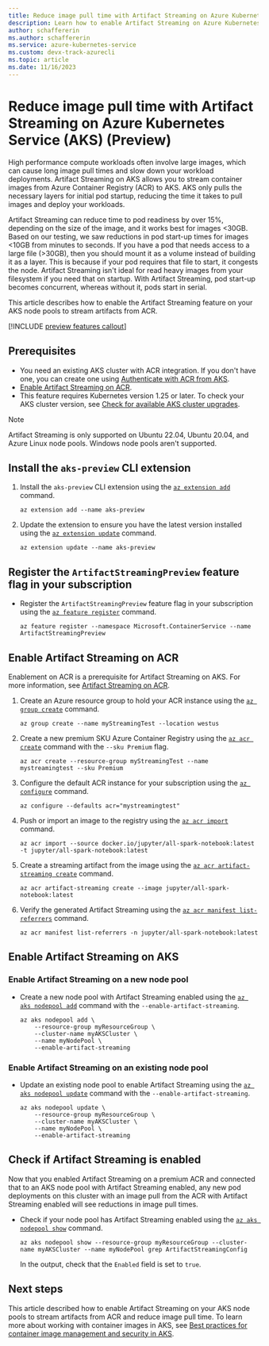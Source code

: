 ```yaml
---
title: Reduce image pull time with Artifact Streaming on Azure Kubernetes Service (AKS) (Preview)
description: Learn how to enable Artifact Streaming on Azure Kubernetes Service (AKS) to reduce image pull time.
author: schaffererin
ms.author: schaffererin
ms.service: azure-kubernetes-service
ms.custom: devx-track-azurecli
ms.topic: article
ms.date: 11/16/2023
---
```


# Reduce image pull time with Artifact Streaming on Azure Kubernetes Service (AKS) (Preview)

High performance compute workloads often involve large images, which can cause long image pull times and slow down your workload deployments. Artifact Streaming on AKS allows you to stream container images from Azure Container Registry (ACR) to AKS. AKS only pulls the necessary layers for initial pod startup, reducing the time it takes to pull images and deploy your workloads.

Artifact Streaming can reduce time to pod readiness by over 15%, depending on the size of the image, and it works best for images <30GB. Based on our testing, we saw reductions in pod start-up times for images <10GB from minutes to seconds. If you have a pod that needs access to a large file (>30GB), then you should mount it as a volume instead of building it as a layer. This is because if your pod requires that file to start, it congests the node. Artifact Streaming isn't ideal for read heavy images from your filesystem if you need that on startup. With Artifact Streaming, pod start-up becomes concurrent, whereas without it, pods start in serial.

This article describes how to enable the Artifact Streaming feature on your AKS node pools to stream artifacts from ACR.

[!INCLUDE [preview features callout](./includes/preview/preview-callout.md)]

## Prerequisites

* You need an existing AKS cluster with ACR integration. If you don't have one, you can create one using [Authenticate with ACR from AKS][acr-auth-aks].
* [Enable Artifact Streaming on ACR][enable-artifact-streaming-acr].
* This feature requires Kubernetes version 1.25 or later. To check your AKS cluster version, see [Check for available AKS cluster upgrades][aks-upgrade].

> [!NOTE]
> Artifact Streaming is only supported on Ubuntu 22.04, Ubuntu 20.04, and Azure Linux node pools. Windows node pools aren't supported.

## Install the `aks-preview` CLI extension

1. Install the `aks-preview` CLI extension using the [`az extension add`][az-extension-add] command.

    ```azurecli-interactive
    az extension add --name aks-preview
    ```

2. Update the extension to ensure you have the latest version installed using the [`az extension update`][az-extension-update] command.

    ```azurecli-interactive
    az extension update --name aks-preview
    ```

## Register the `ArtifactStreamingPreview` feature flag in your subscription

* Register the `ArtifactStreamingPreview` feature flag in your subscription using the [`az feature register`][az-feature-register] command.

    ```azurecli-interactive
    az feature register --namespace Microsoft.ContainerService --name ArtifactStreamingPreview
    ```

## Enable Artifact Streaming on ACR

Enablement on ACR is a prerequisite for Artifact Streaming on AKS. For more information, see [Artifact Streaming on ACR](https://aka.ms/acr/artifact-streaming).

1. Create an Azure resource group to hold your ACR instance using the [`az group create`][az-group-create] command.

    ```azurecli-interactive
    az group create --name myStreamingTest --location westus
    ```

2. Create a new premium SKU Azure Container Registry using the [`az acr create`][az-acr-create] command with the `--sku Premium` flag.

    ```azurecli-interactive
    az acr create --resource-group myStreamingTest --name mystreamingtest --sku Premium
    ```

3. Configure the default ACR instance for your subscription using the [`az configure`][az-configure] command.

    ```azurecli-interactive
    az configure --defaults acr="mystreamingtest"
    ```

4. Push or import an image to the registry using the [`az acr import`][az-acr-import] command.

    ```azurecli-interactive
    az acr import --source docker.io/jupyter/all-spark-notebook:latest -t jupyter/all-spark-notebook:latest
    ```

5. Create a streaming artifact from the image using the [`az acr artifact-streaming create`][az-acr-artifact-streaming-create] command.

    ```azurecli-interactive
    az acr artifact-streaming create --image jupyter/all-spark-notebook:latest
    ```

6. Verify the generated Artifact Streaming using the [`az acr manifest list-referrers`][az-acr-manifest-list-referrers] command.

    ```azurecli-interactive
    az acr manifest list-referrers -n jupyter/all-spark-notebook:latest
    ```

## Enable Artifact Streaming on AKS

### Enable Artifact Streaming on a new node pool

* Create a new node pool with Artifact Streaming enabled using the [`az aks nodepool add`][az-aks-nodepool-add] command with the `--enable-artifact-streaming`.

    ```azurecli-interactive
    az aks nodepool add \
        --resource-group myResourceGroup \
        --cluster-name myAKSCluster \
        --name myNodePool \
        --enable-artifact-streaming
    ```

### Enable Artifact Streaming on an existing node pool

* Update an existing node pool to enable Artifact Streaming using the [`az aks nodepool update`][az-aks-nodepool-update] command with the `--enable-artifact-streaming`.

    ```azurecli-interactive
    az aks nodepool update \
        --resource-group myResourceGroup \
        --cluster-name myAKSCluster \
        --name myNodePool \
        --enable-artifact-streaming
    ```

## Check if Artifact Streaming is enabled

Now that you enabled Artifact Streaming on a premium ACR and connected that to an AKS node pool with Artifact Streaming enabled, any new pod deployments on this cluster with an image pull from the ACR with Artifact Streaming enabled will see reductions in image pull times.

* Check if your node pool has Artifact Streaming enabled using the [`az aks nodepool show`][az-aks-nodepool-show] command.

    ```azurecli-interactive
    az aks nodepool show --resource-group myResourceGroup --cluster-name myAKSCluster --name myNodePool grep ArtifactStreamingConfig
    ```

    In the output, check that the `Enabled` field is set to `true`.

## Next steps

This article described how to enable Artifact Streaming on your AKS node pools to stream artifacts from ACR and reduce image pull time. To learn more about working with container images in AKS, see [Best practices for container image management and security in AKS][aks-image-management].

<!-- LINKS -->
[enable-artifact-streaming-acr]: #enable-artifact-streaming-on-acr
[acr-auth-aks]: ./cluster-container-registry-integration.md
[aks-upgrade]: ./upgrade-cluster.md
[az-extension-add]: /cli/azure/extension#az-extension-add
[az-extension-update]: /cli/azure/extension#az-extension-update
[az-feature-register]: /cli/azure/feature#az-feature-register
[az-aks-nodepool-add]: /cli/azure/aks/nodepool#az-aks-nodepool-add
[az-aks-nodepool-update]: /cli/azure/aks/nodepool#az-aks-nodepool-update
[aks-image-management]: ./operator-best-practices-container-image-management.md
[az-group-create]: /cli/azure/group#az-group-create
[az-acr-create]: /cli/azure/acr#az-acr-create
[az-configure]: /cli/azure#az_configure
[az-acr-import]: /cli/azure/acr#az-acr-import
[az-acr-artifact-streaming-create]: /cli/azure/acr/artifact-streaming#az-acr-artifact-streaming-create
[az-acr-manifest-list-referrers]: /cli/azure/acr/manifest#az-acr-manifest-list-referrers
[az-aks-nodepool-show]: /cli/azure/aks/nodepool#az-aks-nodepool-show
